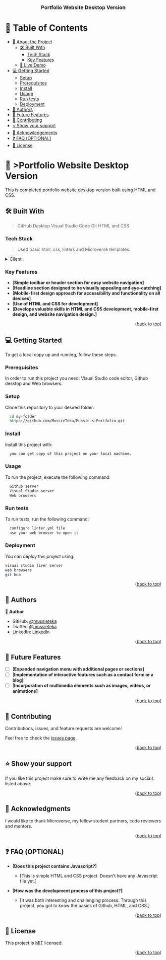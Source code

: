 <a name="readme-top"></a>

<!--
HOW TO USE:
This is an example of how you may give instructions on setting up your project locally.

Modify this file to match your project and remove sections that don't apply.

REQUIRED SECTIONS:
- Table of Contents
- About the Project
  - Built With
  - Live Demo
- Getting Started
- Authors
- Future Features
- Contributing
- Show your support
- Acknowledgements
- License

OPTIONAL SECTIONS:
- FAQ

After you're finished please remove all the comments and instructions!
-->

<div align="center">
  
  <h3><b>Portfolio Website Desktop Version</b></h3>

</div>

<!-- TABLE OF CONTENTS -->

# 📗 Table of Contents

- [📖 About the Project](#about-project)
  - [🛠 Built With](#built-with)
    - [Tech Stack](#tech-stack)
    - [Key Features](#key-features)
  - [🚀 Live Demo](#live-demo)
- [💻 Getting Started](#getting-started)
  - [Setup](#setup)
  - [Prerequisites](#prerequisites)
  - [Install](#install)
  - [Usage](#usage)
  - [Run tests](#run-tests)
  - [Deployment](#triangular_flag_on_post-deployment)
- [👥 Authors](#authors)
- [🔭 Future Features](#future-features)
- [🤝 Contributing](#contributing)
- [⭐️ Show your support](#support)
- [🙏 Acknowledgements](#acknowledgements)
- [❓ FAQ (OPTIONAL)](#faq)
- [📝 License](#license)

<!-- PROJECT DESCRIPTION -->

# 📖 >Portfolio Website Desktop Version<a name="about-project"></a>

This is completed portfolio website desktop version built using HTML and CSS.

## 🛠 Built With <a name="built-with"></a>
> GitHub Desktop
> Visual Studio Code
> Git
> HTML and CSS

### Tech Stack <a name="tech-stack"></a>

> Used basic html, css, linters and Microverse templates.

<details>
  <summary>Client</summary>
  <ul>
    <li><a href="https://www.w3.org/html/">HTML</a></li>
    <li><a href="https://www.w3.org/Style/CSS/">CSS</a></li>
</details>

<!-- Features -->

### Key Features <a name="key-features"></a>

- **[Simple toolbar or header section for easy website navigation]**
- **[Headline section designed to be visually appealing and eye-catching]**
- **[Mobile-first design approach for accessibility and functionality on all devices]**
- **[Use of HTML and CSS for development]**
- **[Develops valuable skills in HTML and CSS development, mobile-first design, and website navigation design.]**

<p align="right">(<a href="#readme-top">back to top</a>)</p>


<!-- GETTING STARTED -->

## 💻 Getting Started <a name="getting-started"></a>

To get a local copy up and running, follow these steps.

### Prerequisites

In order to run this project you need: Visual Studio code editor, Github desktop and Web browsers.

<!--
Example command:

```sh
 gem install rails
```
 -->

### Setup

Clone this repository to your desired folder:

```sh
  cd my-folder
  https://github.com/MussieTeka/Mussie-s-Portfolio.git
```

### Install

Install this project with:


```sh
  you can get copy of this project on your local machine.
```


### Usage

To run the project, execute the following command:

```sh
  Github server
  Visual Studio server
  Web browsers
```

### Run tests

To run tests, run the following command:


```sh
  configure linter.yml file
  use your web browser to open it
```


### Deployment

You can deploy this project using:

```sh
visual studio liver server
web browsers
git hub
```


<p align="right">(<a href="#readme-top">back to top</a>)</p>

<!-- AUTHORS -->

## 👥 Authors <a name="authors"></a>

👤 **Author**

- GitHub: [@mussieteka](https://github.com/MussieTeka)
- Twitter: [@mussieteka](https://twitter.com/mussieteka)
- LinkedIn: [LinkedIn](https://www.linkedin.com/in/mussieteka/)

<p align="right">(<a href="#readme-top">back to top</a>)</p>

<!-- FUTURE FEATURES -->

## 🔭 Future Features <a name="future-features"></a>

- [ ] **[Expanded navigation menu with additional pages or sections]**
- [ ] **[Implementation of interactive features such as a contact form or a blog]**
- [ ] **[Incorporation of multimedia elements such as images, videos, or animations]**

<p align="right">(<a href="#readme-top">back to top</a>)</p>

<!-- CONTRIBUTING -->

## 🤝 Contributing <a name="contributing"></a>

Contributions, issues, and feature requests are welcome!

Feel free to check the [issues page](../../issues/).

<p align="right">(<a href="#readme-top">back to top</a>)</p>

<!-- SUPPORT -->

## ⭐️ Show your support <a name="support"></a>

If you like this project make sure to write me any feedback on my socials listed above.

<p align="right">(<a href="#readme-top">back to top</a>)</p>

<!-- ACKNOWLEDGEMENTS -->

## 🙏 Acknowledgments <a name="acknowledgements"></a>

I would like to thank Microverse, my fellow student partners, code reviewers and mentors.

<p align="right">(<a href="#readme-top">back to top</a>)</p>

<!-- FAQ (optional) -->

## ❓ FAQ (OPTIONAL) <a name="faq"></a>

- **[Does this project contains Javascript?]**

  - [This is simple HTML and CSS project. Doesn't have any Javascript file yet.]

- **[How was the development process of this project?]**

  - [It was both interesting and challenging process. Through this project, you got to know the basics of Github, HTML, and CSS.]

<p align="right">(<a href="#readme-top">back to top</a>)</p>

<!-- LICENSE -->

## 📝 License <a name="license"></a>

This project is [MIT](./LICENSE) licensed.

<p align="right">(<a href="#readme-top">back to top</a>)</p>
